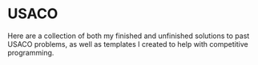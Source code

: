 # USACO
Here are a collection of both my finished and unfinished solutions to past USACO problems, as well as templates I created to help with competitive programming.
